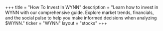+++
title = "How To Invest In WYNN"
description = "Learn how to invest in WYNN with our comprehensive guide. Explore market trends, financials, and the social pulse to help you make informed decisions when analyzing $WYNN."
ticker = "WYNN"
layout = "stocks"
+++

